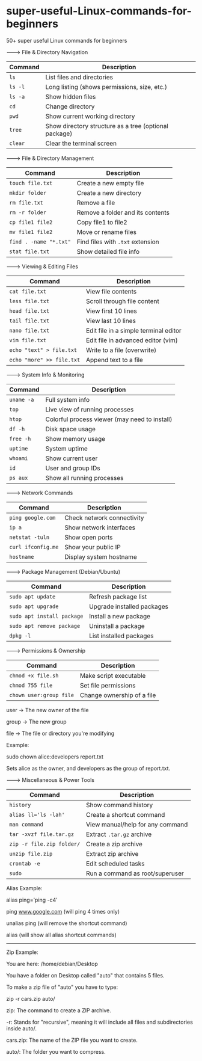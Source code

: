# super-useful-Linux-commands-for-beginners
50+ super useful Linux commands for beginners

---> File & Directory Navigation

| Command | Description                                           |
| ------- | ----------------------------------------------------- |
| `ls`    | List files and directories                            |
| `ls -l` | Long listing (shows permissions, size, etc.)          |
| `ls -a` | Show hidden files                                     |
| `cd`    | Change directory                                      |
| `pwd`   | Show current working directory                        |
| `tree`  | Show directory structure as a tree (optional package) |
| `clear` | Clear the terminal screen                             |

---> File & Directory Management

| Command                | Description                      |
| ---------------------- | -------------------------------- |
| `touch file.txt`       | Create a new empty file          |
| `mkdir folder`         | Create a new directory           |
| `rm file.txt`          | Remove a file                    |
| `rm -r folder`         | Remove a folder and its contents |
| `cp file1 file2`       | Copy file1 to file2              |
| `mv file1 file2`       | Move or rename files             |
| `find . -name "*.txt"` | Find files with `.txt` extension |
| `stat file.txt`        | Show detailed file info          |

---> Viewing & Editing Files

| Command                   | Description                           |
| ------------------------- | ------------------------------------- |
| `cat file.txt`            | View file contents                    |
| `less file.txt`           | Scroll through file content           |
| `head file.txt`           | View first 10 lines                   |
| `tail file.txt`           | View last 10 lines                    |
| `nano file.txt`           | Edit file in a simple terminal editor |
| `vim file.txt`            | Edit file in advanced editor (vim)    |
| `echo "text" > file.txt`  | Write to a file (overwrite)           |
| `echo "more" >> file.txt` | Append text to a file                 |

---> System Info & Monitoring

| Command    | Description                                   |
| ---------- | --------------------------------------------- |
| `uname -a` | Full system info                              |
| `top`      | Live view of running processes                |
| `htop`     | Colorful process viewer (may need to install) |
| `df -h`    | Disk space usage                              |
| `free -h`  | Show memory usage                             |
| `uptime`   | System uptime                                 |
| `whoami`   | Show current user                             |
| `id`       | User and group IDs                            |
| `ps aux`   | Show all running processes                    |

---> Network Commands

| Command            | Description                |
| ------------------ | -------------------------- |
| `ping google.com`  | Check network connectivity |
| `ip a`             | Show network interfaces    |
| `netstat -tuln`    | Show open ports            |
| `curl ifconfig.me` | Show your public IP        |
| `hostname`         | Display system hostname    |

---> Package Management (Debian/Ubuntu)

| Command                    | Description                |
| -------------------------- | -------------------------- |
| `sudo apt update`          | Refresh package list       |
| `sudo apt upgrade`         | Upgrade installed packages |
| `sudo apt install package` | Install a new package      |
| `sudo apt remove package`  | Uninstall a package        |
| `dpkg -l`                  | List installed packages    |

---> Permissions & Ownership

| Command                 | Description                |
| ----------------------- | -------------------------- |
| `chmod +x file.sh`      | Make script executable     |
| `chmod 755 file`        | Set file permissions       |
| `chown user:group file` | Change ownership of a file |

user → The new owner of the file

group → The new group

file → The file or directory you're modifying

Example:

sudo chown alice:developers report.txt

Sets alice as the owner, and developers as the group of report.txt.

---> Miscellaneous & Power Tools

| Command                   | Description                      |
| ------------------------- | -------------------------------- |
| `history`                 | Show command history             |
| `alias ll='ls -lah'`      | Create a shortcut command        |
| `man command`             | View manual/help for any command |
| `tar -xvzf file.tar.gz`   | Extract `.tar.gz` archive        |
| `zip -r file.zip folder/` | Create a zip archive             |
| `unzip file.zip`          | Extract zip archive              |
| `crontab -e`              | Edit scheduled tasks             |
| `sudo`                    | Run a command as root/superuser  |

Alias Example:

alias ping='ping -c4'

ping www.google.com (will ping 4 times only)

unalias ping (will remove the shortcut command)

alias (will show all alias shortcut commands)

--------------------------------------------------------------

Zip Example:

You are here: /home/debian/Desktop

You have a folder on Desktop called "auto" that contains 5 files.

To make a zip file of "auto" you have to type:

zip -r cars.zip auto/

zip: The command to create a ZIP archive.

-r: Stands for "recursive", meaning it will include all files and subdirectories inside auto/.

cars.zip: The name of the ZIP file you want to create.

auto/: The folder you want to compress.  

